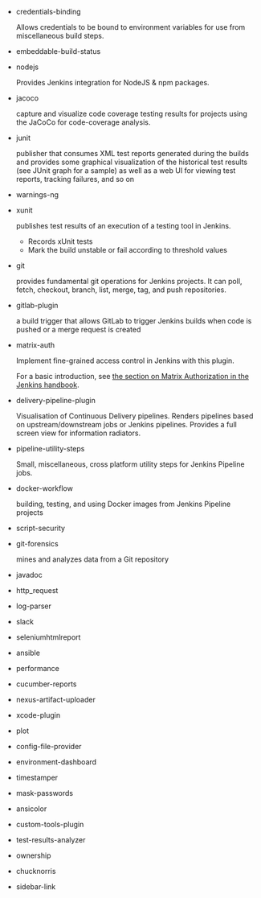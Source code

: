 - credentials-binding

  Allows credentials to be bound to environment variables for use from miscellaneous build steps.

- embeddable-build-status

- nodejs

  Provides Jenkins integration for NodeJS & npm packages.

- jacoco

  capture and visualize code coverage testing results for projects using the JaCoCo for code-coverage analysis.

- junit

  publisher that consumes XML test reports generated during the builds and provides some graphical visualization of the historical test results (see JUnit graph for a sample) as well as a web UI for viewing test reports, tracking failures, and so on

- warnings-ng
  

- xunit
  
  publishes test results of an execution of a testing tool in Jenkins.
  - Records xUnit tests
  - Mark the build unstable or fail according to threshold values

- git
  
  provides fundamental git operations for Jenkins projects. It can poll, fetch, checkout, branch, list, merge, tag, and push repositories.

- gitlab-plugin
  
  a build trigger that allows GitLab to trigger Jenkins builds when code is pushed or a merge request is created

- matrix-auth

  Implement fine-grained access control in Jenkins with this plugin.

  For a basic introduction, see [the section on Matrix Authorization in the Jenkins handbook](https://jenkins.io/doc/book/managing/security/#authorization).

- delivery-pipeline-plugin
  
  Visualisation of Continuous Delivery pipelines. Renders pipelines based on upstream/downstream jobs or Jenkins pipelines. Provides a full screen view for information radiators.

- pipeline-utility-steps

  Small, miscellaneous, cross platform utility steps for Jenkins Pipeline jobs.

- docker-workflow

  building, testing, and using Docker images from Jenkins Pipeline projects

- script-security

- git-forensics

  mines and analyzes data from a Git repository
  
  
- javadoc

- http_request

- log-parser

- slack

- seleniumhtmlreport

- ansible

- performance

- cucumber-reports

- nexus-artifact-uploader

- xcode-plugin

- plot

- config-file-provider

- environment-dashboard

- timestamper
- mask-passwords

- ansicolor

- custom-tools-plugin

- test-results-analyzer

- ownership


- chucknorris

- sidebar-link

